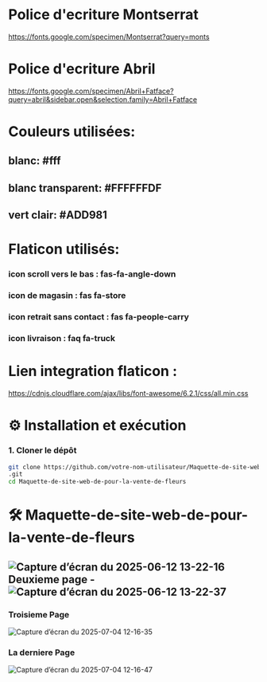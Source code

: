 # Police d'ecriture Montserrat
https://fonts.google.com/specimen/Montserrat?query=monts

# Police d'ecriture Abril
https://fonts.google.com/specimen/Abril+Fatface?query=abril&sidebar.open&selection.family=Abril+Fatface

# Couleurs utilisées:

## blanc: **#fff**
## blanc transparent: **#FFFFFFDF**
## vert clair: **#ADD981**

# Flaticon utilisés:

### icon scroll vers le bas : **fas-fa-angle-down**
### icon de magasin : **fas fa-store**
### icon retrait sans contact : **fas fa-people-carry**
### icon livraison : **faq fa-truck**

# Lien integration flaticon : 
https://cdnjs.cloudflare.com/ajax/libs/font-awesome/6.2.1/css/all.min.css

# ⚙️ Installation et exécution

### 1. Cloner le dépôt

```bash
git clone https://github.com/votre-nom-utilisateur/Maquette-de-site-web-de-pour-la-vente-de-fleurs
.git
cd Maquette-de-site-web-de-pour-la-vente-de-fleurs
```


# 🛠️ Maquette-de-site-web-de-pour-la-vente-de-fleurs


![Capture d’écran du 2025-06-12 13-22-16](https://github.com/user-attachments/assets/fd11a5d9-6914-4ff3-a2e9-959914df1f59)
Deuxieme page
-![Capture d’écran du 2025-06-12 13-22-37](https://github.com/user-attachments/assets/9d523023-9e89-4387-af74-d7dc61a42c11)
--

### Troisieme Page
![Capture d’écran du 2025-07-04 12-16-35](https://github.com/user-attachments/assets/a75f8948-c075-4492-a7f1-beca4aae2c6e)



### La derniere Page

![Capture d’écran du 2025-07-04 12-16-47](https://github.com/user-attachments/assets/46a36eb5-bc05-45a3-aa11-3f85874c3d9f)





